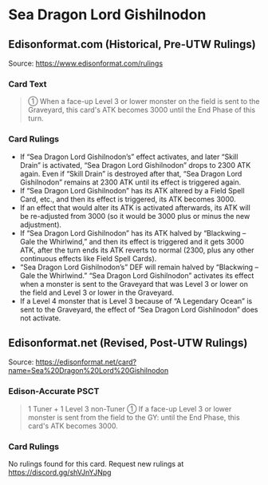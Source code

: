 # Sea Dragon Lord Gishilnodon

## Edisonformat.com (Historical, Pre-UTW Rulings)

Source: https://www.edisonformat.com/rulings

### Card Text

> ① When a face-up Level 3 or lower monster on the field is sent to the Graveyard, this card's ATK becomes 3000 until the End Phase of this turn.

### Card Rulings

*   If “Sea Dragon Lord Gishilnodon’s” effect activates, and later “Skill Drain” is activated, “Sea Dragon Lord Gishilnodon” drops to 2300 ATK again. Even if “Skill Drain” is destroyed after that, “Sea Dragon Lord Gishilnodon” remains at 2300 ATK until its effect is triggered again.
*   If “Sea Dragon Lord Gishilnodon” has its ATK altered by a Field Spell Card, etc., and then its effect is triggered, its ATK becomes 3000.
*   If an effect that would alter its ATK is activated afterwards, its ATK will be re-adjusted from 3000 (so it would be 3000 plus or minus the new adjustment).
*   If “Sea Dragon Lord Gishilnodon” has its ATK halved by “Blackwing – Gale the Whirlwind,” and then its effect is triggered and it gets 3000 ATK, after the turn ends its ATK reverts to normal (2300, plus any other continuous effects like Field Spell Cards).
*   “Sea Dragon Lord Gishilnodon’s” DEF will remain halved by “Blackwing – Gale the Whirlwind.” “Sea Dragon Lord Gishilnodon” activates its effect when a monster is sent to the Graveyard that was Level 3 or lower on the field and Level 3 or lower in the Graveyard.
*   If a Level 4 monster that is Level 3 because of “A Legendary Ocean” is sent to the Graveyard, the effect of “Sea Dragon Lord Gishilnodon” does not activate.

## Edisonformat.net (Revised, Post-UTW Rulings)

Source: https://edisonformat.net/card?name=Sea%20Dragon%20Lord%20Gishilnodon

### Edison-Accurate PSCT

> 1 Tuner + 1 Level 3 non-Tuner
> ① If a face-up Level 3 or lower monster is sent from the field to the GY:
> until the End Phase, this card's ATK becomes 3000.

### Card Rulings

No rulings found for this card. Request new rulings at https://discord.gg/shVJnYJNpg
            